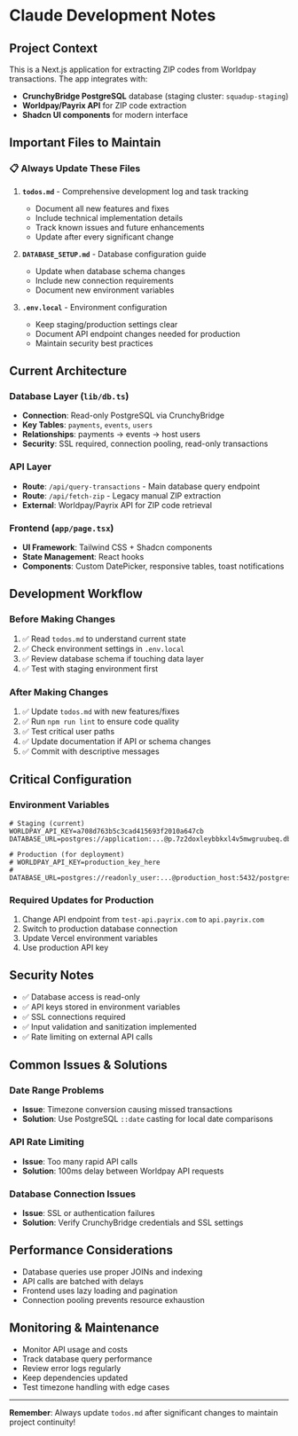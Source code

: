 # Claude Development Notes

## Project Context
This is a Next.js application for extracting ZIP codes from Worldpay transactions. The app integrates with:
- **CrunchyBridge PostgreSQL** database (staging cluster: `squadup-staging`)
- **Worldpay/Payrix API** for ZIP code extraction
- **Shadcn UI components** for modern interface

## Important Files to Maintain

### 📋 Always Update These Files
1. **`todos.md`** - Comprehensive development log and task tracking
   - Document all new features and fixes
   - Include technical implementation details
   - Track known issues and future enhancements
   - Update after every significant change

2. **`DATABASE_SETUP.md`** - Database configuration guide
   - Update when database schema changes
   - Include new connection requirements
   - Document new environment variables

3. **`.env.local`** - Environment configuration
   - Keep staging/production settings clear
   - Document API endpoint changes needed for production
   - Maintain security best practices

## Current Architecture

### Database Layer (`lib/db.ts`)
- **Connection**: Read-only PostgreSQL via CrunchyBridge
- **Key Tables**: `payments`, `events`, `users`
- **Relationships**: payments → events → host users
- **Security**: SSL required, connection pooling, read-only transactions

### API Layer 
- **Route**: `/api/query-transactions` - Main database query endpoint
- **Route**: `/api/fetch-zip` - Legacy manual ZIP extraction
- **External**: Worldpay/Payrix API for ZIP code retrieval

### Frontend (`app/page.tsx`)
- **UI Framework**: Tailwind CSS + Shadcn components
- **State Management**: React hooks
- **Components**: Custom DatePicker, responsive tables, toast notifications

## Development Workflow

### Before Making Changes
1. ✅ Read `todos.md` to understand current state
2. ✅ Check environment settings in `.env.local`
3. ✅ Review database schema if touching data layer
4. ✅ Test with staging environment first

### After Making Changes
1. ✅ Update `todos.md` with new features/fixes
2. ✅ Run `npm run lint` to ensure code quality
3. ✅ Test critical user paths
4. ✅ Update documentation if API or schema changes
5. ✅ Commit with descriptive messages

## Critical Configuration

### Environment Variables
```env
# Staging (current)
WORLDPAY_API_KEY=a708d763b5c3cad415693f2010a647cb
DATABASE_URL=postgres://application:...@p.7z2doxleybbkxl4v5mwgruubeq.db.postgresbridge.com:5431/postgres

# Production (for deployment)
# WORLDPAY_API_KEY=production_key_here
# DATABASE_URL=postgres://readonly_user:...@production_host:5432/postgres
```

### Required Updates for Production
1. Change API endpoint from `test-api.payrix.com` to `api.payrix.com`
2. Switch to production database connection
3. Update Vercel environment variables
4. Use production API key

## Security Notes
- ✅ Database access is read-only
- ✅ API keys stored in environment variables
- ✅ SSL connections required
- ✅ Input validation and sanitization implemented
- ✅ Rate limiting on external API calls

## Common Issues & Solutions

### Date Range Problems
- **Issue**: Timezone conversion causing missed transactions
- **Solution**: Use PostgreSQL `::date` casting for local date comparisons

### API Rate Limiting
- **Issue**: Too many rapid API calls
- **Solution**: 100ms delay between Worldpay API requests

### Database Connection Issues
- **Issue**: SSL or authentication failures
- **Solution**: Verify CrunchyBridge credentials and SSL settings

## Performance Considerations
- Database queries use proper JOINs and indexing
- API calls are batched with delays
- Frontend uses lazy loading and pagination
- Connection pooling prevents resource exhaustion

## Monitoring & Maintenance
- Monitor API usage and costs
- Track database query performance
- Review error logs regularly
- Keep dependencies updated
- Test timezone handling with edge cases

---

**Remember**: Always update `todos.md` after significant changes to maintain project continuity!
